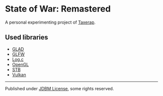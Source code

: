 # State of War: Remastered

A personal experimenting project of [Taxerap](https://github.com/Taxerap).

## Used libraries

- [GLAD](https://github.com/Dav1dde/glad)
- [GLFW](https://www.glfw.org)
- [Log.c](https://github.com/rxi/log.c)
- [OpenGL](https://www.opengl.org)
- [STB](https://github.com/nothings/stb)
- [Vulkan](https://www.khronos.org/vulkan)

---

Published under [JDBM License](https://github.com/mhtvsSFrpHdE/ipcui/blob/master/LICENSE_JDBM), some rights reserved.
